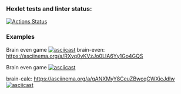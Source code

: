 ### Hexlet tests and linter status:
[![Actions Status](https://github.com/Fiklik/python-project-49/workflows/hexlet-check/badge.svg)](https://github.com/Fiklik/python-project-49/actions)

### Examples

Brain even game
[![asciicast](https://asciinema.org/a/RXyq0yKVzJo0LIA6Yy1Go4GQS.svg)](https://asciinema.org/a/RXyq0yKVzJo0LIA6Yy1Go4GQS)
brain-even: https://asciinema.org/a/RXyq0yKVzJo0LIA6Yy1Go4GQS

Brain even game
[![asciicast](https://asciinema.org/a/gANXMyY8CeuZBwcqCWXicJdIw.svg)](https://asciinema.org/a/gANXMyY8CeuZBwcqCWXicJdIw)

brain-calc: https://asciinema.org/a/gANXMyY8CeuZBwcqCWXicJdIw
[![asciicast](https://asciinema.org/a/fAnxnQu0GNGMY7b1dalsxqGcr.svg)](https://asciinema.org/a/fAnxnQu0GNGMY7b1dalsxqGcr)
